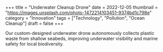 +++
title = "Underwater Cleanup Drone"
date = 2022-12-05
thumbnail = "https://images.unsplash.com/photo-1472214103451-9374bd1c798e"
category = "Innovation"
tags = ["Technology", "Pollution", "Ocean Cleanup"]
draft = false
+++

Our custom-designed underwater drone autonomously collects plastic waste from shallow seabeds, improving underwater visibility and marine safety for local biodiversity.
